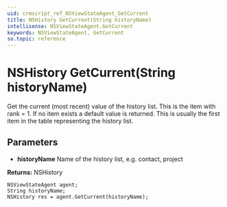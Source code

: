 ```yaml
---
uid: crmscript_ref_NSViewStateAgent_GetCurrent
title: NSHistory GetCurrent(String historyName)
intellisense: NSViewStateAgent.GetCurrent
keywords: NSViewStateAgent, GetCurrent
so.topic: reference
---
```


# NSHistory GetCurrent(String historyName)

Get the current (most recent) value of the history list. This is the item with rank = 1. If no item exists a default value is returned. This is usually the first item in the table representing the history list.

## Parameters

* **historyName** Name of the history list, e.g. contact, project

**Returns:** NSHistory

```crmscript
NSViewStateAgent agent;
String historyName;
NSHistory res = agent.GetCurrent(historyName);
```

